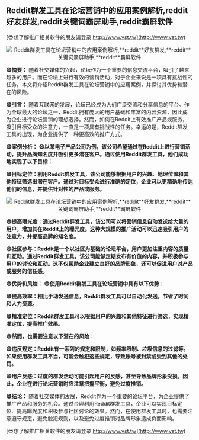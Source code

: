 ## **Reddit群发工具在论坛营销中的应用案例解析,**reddit**好友群发,**reddit**关键词霸屏助手,**reddit**霸屏软件**

[😍想了解推广相关软件的朋友请登录 http://www.vst.tw](http://www.vst.tw)

 <center><img src="https://vst.tw/MP4/tuiguang/png/7.png" alt="Reddit群发工具在论坛营销中的应用案例解析,**reddit**好友群发,**reddit**关键词霸屏助手,**reddit**霸屏软件"></center>

**😄摘要：**
随着社交媒体的兴起，论坛作为一个重要的信息交流平台，吸引了越来越多的用户。而在论坛上进行有效的营销活动，对于企业来说是一项具有挑战性的任务。本文将介绍Reddit群发工具在论坛营销中的应用案例，并探讨其优势和潜在的风险。

**😄引言：**
随着互联网的发展，论坛已经成为人们广泛交流和分享信息的平台。作为全球最大的论坛之一，Reddit拥有庞大的用户基础和丰富的内容资源，因此成为企业进行论坛营销的理想选择。然而，如何在Reddit上有效推广产品或服务，吸引目标受众的注意力，一直是一项具有挑战性的任务。幸运的是，Reddit群发工具的出现，为企业提供了一种更高效的推广方式。

**😄案例分析：**
**😄以某电子产品公司为例，该公司希望通过在Reddit上进行营销活动，提升品牌知名度并吸引更多潜在客户。通过使用Reddit群发工具，他们成功地实现了以下目标：**

**😄目标定位：利用Reddit群发工具，该公司能够根据用户的兴趣、地理位置和其他特征筛选出潜在客户。通过对目标受众进行准确的定位，企业可以更精确地传达他们的信息，并提供针对性的产品或服务。**

 <center><img src="https://vst.tw/MP4/tuiguang/png/1.png" alt="Reddit群发工具在论坛营销中的应用案例解析,**reddit**好友群发,**reddit**关键词霸屏助手,**reddit**霸屏软件"></center>

**😄提高曝光度：通过Reddit群发工具，该公司可以将营销信息自动发送给大量的用户，增加其在Reddit上的曝光度。这种大规模的推广活动可以迅速吸引用户的注意力，并提高品牌的知名度。**

**😄社区参与：Reddit是一个以社区为基础的论坛平台，用户更加注重内容的质量和互动。通过Reddit群发工具，该公司能够定期发布有价值的内容，并积极参与用户的讨论和互动。这不仅帮助企业建立良好的品牌形象，还可以促进用户对产品或服务的信任感。**

**😄优势和风险：**
**😄使用Reddit群发工具在论坛营销中具有以下优势：**

**😄提高效率：相比手动发送信息，Reddit群发工具可以自动化发送，节省了时间和人力资源。**

**😄精准定位：Reddit群发工具可以根据用户的兴趣和其他特征进行筛选，实现精准定位，提高推广效果。**

**😄然而，也需要注意以下潜在的风险：**

**😄违反规定：Reddit有一系列的规定和限制，如频率限制、垃圾信息的过滤等。如果使用群发工具不当，可能会触犯这些规定，导致账号被封禁或受到其他的处罚。**

**😄用户反感：过度的群发活动可能引起用户的反感，甚至导致品牌形象受损。因此，企业在进行论坛营销时应注意把握平衡，避免过度推销。**

**😄结论：**
随着社交媒体的发展，Reddit作为一个重要的论坛平台，为企业提供了推广产品和服务的机会。通过合理利用Reddit群发工具，企业可以实现目标定位、提高曝光度和积极参与社区讨论的效果。然而，在使用群发工具时，也需要注意遵守规定，避免触犯规则，以及避免过度推销对品牌形象造成负面影响。

[😍想了解推广相关软件的朋友请登录 http://www.vst.tw](http://www.vst.tw)



